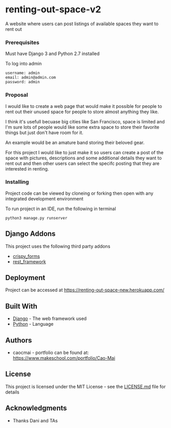 # renting-out-space-v2

A website where users can post listings of available spaces they want to rent out

### Prerequisites

Must have Django 3 and Python 2.7 installed

To log into admin 

```
username: admin
email: admin@admin.com
password: admin
```

### Proposal
I would like to create a web page that would make it possible for people to rent out their unused space for people to store almost anything they like.

I think it's usefull becuase big cities like San Francisco, space is limited and I'm sure lots of people would like some extra space to store their favorite things but just don't have room for it.

An example would be an amature band storing their beloved gear.

For this project I would like to just make it so users can create a post of the space with pictures, descriptions and some additional details they want to rent out and then other users can select the specifc posting that they are interested in renting.

### Installing

Project code can be viewed by cloneing or forking then open with any integrated development environment

To run project in an IDE, run the following in terminal
```
python3 manage.py runserver
```
## Django Addons
This project uses the following third party addons
* [crispy_forms](https://django-crispy-forms.readthedocs.io/en/latest/)
* [rest_framework](https://www.django-rest-framework.org/) 


## Deployment

Project can be accessed at https://renting-out-space-new.herokuapp.com/


## Built With

* [Django](https://www.djangoproject.com/) - The web framework used
* [Python](https://www.python.org/) - Language


## Authors

* caocmai - portfolio can be found at:
https://www.makeschool.com/portfolio/Cao-Mai

## License

This project is licensed under the MIT License - see the [LICENSE.md](LICENSE.md) file for details

## Acknowledgments

* Thanks Dani and TAs
